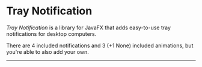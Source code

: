 # Tray Notification

_Tray Notification_ is a library for JavaFX that adds easy-to-use tray notifications for desktop computers.  

There are 4 included notifications and 3 (+1 None) included animations, but you're able to also add your own.

___
